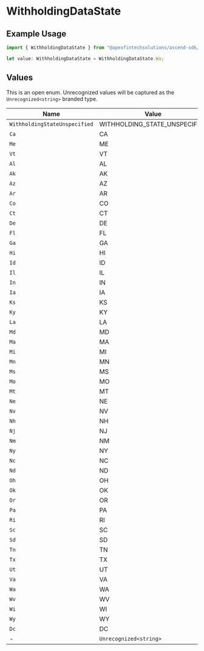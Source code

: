 # WithholdingDataState

## Example Usage

```typescript
import { WithholdingDataState } from "@apexfintechsolutions/ascend-sdk/models/components";

let value: WithholdingDataState = WithholdingDataState.Wa;
```

## Values

This is an open enum. Unrecognized values will be captured as the `Unrecognized<string>` branded type.

| Name                          | Value                         |
| ----------------------------- | ----------------------------- |
| `WithholdingStateUnspecified` | WITHHOLDING_STATE_UNSPECIFIED |
| `Ca`                          | CA                            |
| `Me`                          | ME                            |
| `Vt`                          | VT                            |
| `Al`                          | AL                            |
| `Ak`                          | AK                            |
| `Az`                          | AZ                            |
| `Ar`                          | AR                            |
| `Co`                          | CO                            |
| `Ct`                          | CT                            |
| `De`                          | DE                            |
| `Fl`                          | FL                            |
| `Ga`                          | GA                            |
| `Hi`                          | HI                            |
| `Id`                          | ID                            |
| `Il`                          | IL                            |
| `In`                          | IN                            |
| `Ia`                          | IA                            |
| `Ks`                          | KS                            |
| `Ky`                          | KY                            |
| `La`                          | LA                            |
| `Md`                          | MD                            |
| `Ma`                          | MA                            |
| `Mi`                          | MI                            |
| `Mn`                          | MN                            |
| `Ms`                          | MS                            |
| `Mo`                          | MO                            |
| `Mt`                          | MT                            |
| `Ne`                          | NE                            |
| `Nv`                          | NV                            |
| `Nh`                          | NH                            |
| `Nj`                          | NJ                            |
| `Nm`                          | NM                            |
| `Ny`                          | NY                            |
| `Nc`                          | NC                            |
| `Nd`                          | ND                            |
| `Oh`                          | OH                            |
| `Ok`                          | OK                            |
| `Or`                          | OR                            |
| `Pa`                          | PA                            |
| `Ri`                          | RI                            |
| `Sc`                          | SC                            |
| `Sd`                          | SD                            |
| `Tn`                          | TN                            |
| `Tx`                          | TX                            |
| `Ut`                          | UT                            |
| `Va`                          | VA                            |
| `Wa`                          | WA                            |
| `Wv`                          | WV                            |
| `Wi`                          | WI                            |
| `Wy`                          | WY                            |
| `Dc`                          | DC                            |
| -                             | `Unrecognized<string>`        |